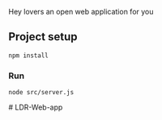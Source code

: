 Hey lovers an open web application for you

## Project setup
```
npm install
```

### Run
```
node src/server.js
```
#   L D R - W e b - a p p 
 
 

